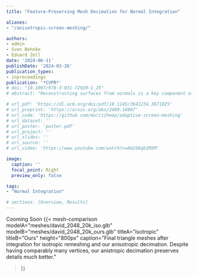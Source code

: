 ```yaml
---
title: "Feature-Preserving Mesh Decimation for Normal Integration"

aliases:
- "/anisotropic-screen-meshing/"

authors:
- admin
- Sven Behnke
- Eduard Zell
date: '2024-06-11'
publishDate: '2024-03-26'
publication_types:
- inproceedings
publication: '*CVPR*'
# doi: "10.1007/978-3-031-72920-1_25"
# abstract: "Reconstructing surfaces from normals is a key component of photometric stereo. This work introduces an adaptive surface triangulation in the image domain and afterwards performs the normal integration on a triangle mesh. Our key insight is that surface curvature can be computed from normals. Based on the curvature, we identify flat areas and aggregate pixels into triangles. Compared to pixel grids, our triangle meshes adapt locally to surface details and yield much sparser representations. We derive a mesh-based formulation of the normal integration problem. Here, the sparser representations yield major runtime benefits."

# url_pdf: 'https://dl.acm.org/doi/pdf/10.1145/3641234.3671025'
# url_preprint: 'https://arxiv.org/abs/2409.16907'
# url_code: 'https://github.com/moritzheep/adaptive-screen-meshing'
# url_dataset: ''
# url_poster: 'poster.pdf'
# url_project: ''
# url_slides: ''
# url_source: ''
# url_video: 'https://www.youtube.com/watch?v=6m2SKqb1M5M'

image:
  caption: ''
  focal_point: Right
  preview_only: false

tags:
- "Normal Integration"

# sections: [Overview, Results]
---
```

Cooming Soon
{{< mesh-comparison 
    modelA="meshes/david_2048_20k_iso.glb" 
    modelB="meshes/david_2048_20k_ours.glb" 
    titleA="Isotropic" 
    titleB="Ours"
    height="800px"
    caption="Final triangle meshes after integration for isotropic remeshing and our anisotropic decimation. Despite having comparably many vertices, our anistropic decimation preserves details much better."
>}}
